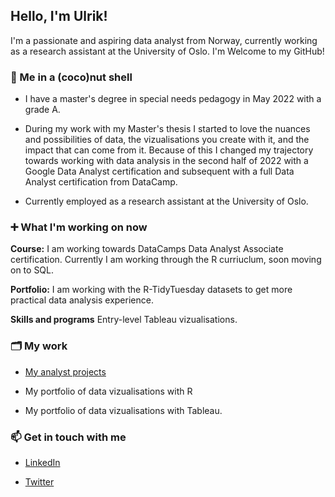 ## Hello, I'm Ulrik! 
I'm a passionate and aspiring data analyst from Norway, currently working as a research assistant at the University of Oslo. I'm Welcome to my GitHub!



### 🥥  Me in a (coco)nut shell
  
- I have a master's degree in special needs pedagogy in May 2022 with a grade A.
 
- During my work with my Master's thesis I started to love the nuances and possibilities of data, the vizualisations you create with it, and the impact that can come from it. Because of this I changed my trajectory towards working with data analysis in the second half of 2022 with a Google Data Analyst certification and subsequent with a full Data Analyst certification from DataCamp. 

- Currently employed as a research assistant at the University of Oslo. 



### ➕ What I'm working on now
**Course:** I am working towards DataCamps Data Analyst Associate certification. Currently I am working through the R curriuclum, soon moving on to SQL. 

**Portfolio:** I am working with the R-TidyTuesday datasets to get more practical data analysis experience. 

**Skills and programs** Entry-level Tableau vizualisations. 




### 🗂 My work
 
- [My analyst projects](https://github.com/UlrikDaae/Analyst-Projects/blob/main/README.md)

- My portfolio of data vizualisations with R

- My portfolio of data vizualisations with Tableau. 
  



### 📫 Get in touch with me

- [LinkedIn](https://www.linkedin.com/in/ulrik-daae/)

- [Twitter](https://twitter.com/UlrikDaae)
